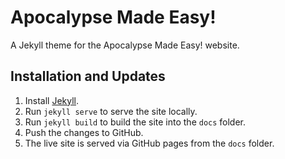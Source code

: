 # Apocalypse Made Easy!
A Jekyll theme for the Apocalypse Made Easy! website.

## Installation and Updates
1) Install [Jekyll](https://jekyllrb.com/).
2) Run `jekyll serve` to serve the site locally.
3) Run `jekyll build` to build the site into the `docs` folder.
4) Push the changes to GitHub.
5) The live site is served via GitHub pages from the `docs` folder.

